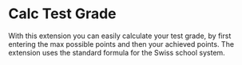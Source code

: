 # Calc Test Grade

With this extension you can easily calculate your test grade, by first entering the max possible points and then your achieved points. The extension uses the standard formula for the Swiss school system.
